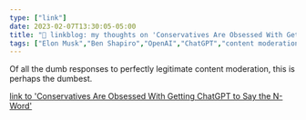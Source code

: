 ```yaml
---
type: ["link"]
date: 2023-02-07T13:30:05-05:00
title: "🔗 linkblog: my thoughts on 'Conservatives Are Obsessed With Getting ChatGPT to Say the N-Word'"
tags: ["Elon Musk","Ben Shapiro","OpenAI","ChatGPT","content moderation"]
---
```

Of all the dumb responses to perfectly legitimate content moderation, this is perhaps the dumbest.  
 

[link to 'Conservatives Are Obsessed With Getting ChatGPT to Say the N-Word'](https://www.vice.com/en/article/wxnv59/conservatives-are-obsessed-with-getting-chatgpt-to-say-the-n-word)

